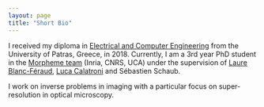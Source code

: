 ```yaml
---
layout: page
title: "Short Bio"
---
```


I received my diploma in [Electrical and Computer Engineering](http://www.ece.upatras.gr/index.php/en/) from the University of Patras, Greece, in 2018. Currently, 
I am a 3rd year PhD student in the [Morpheme team](https://team.inria.fr/morpheme/) (Inria, CNRS, UCA) under the supervision of [Laure Blanc-Féraud](https://www.i3s.unice.fr/~blancf/), [Luca Calatroni](https://sites.google.com/view/lucacalatroni) and Sébastien Schaub.

I work on inverse problems in imaging with a particular focus on super-resolution in optical microscopy. 



<!-- 
{% if site.show_excerpts %}
  {% include home.html %}
{% else %}
  {% include archive.html title="Posts" %}
{% endif %} -->
